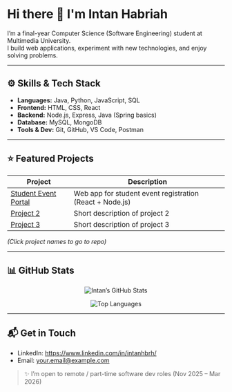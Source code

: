 # Hi there 👋 I'm Intan Habriah

I’m a final-year Computer Science (Software Engineering) student at Multimedia University.  
I build web applications, experiment with new technologies, and enjoy solving problems.

---

## ⚙️ Skills & Tech Stack

- **Languages:** Java, Python, JavaScript, SQL  
- **Frontend:** HTML, CSS, React  
- **Backend:** Node.js, Express, Java (Spring basics)  
- **Database:** MySQL, MongoDB  
- **Tools & Dev:** Git, GitHub, VS Code, Postman  

---

## ⭐ Featured Projects

| Project | Description |
|---|---|
| [Student Event Portal](https://github.com/intanhbrh/your-project-repo) | Web app for student event registration (React + Node.js) |
| [Project 2](https://github.com/intanhbrh/project2) | Short description of project 2 |
| [Project 3](https://github.com/intanhbrh/project3) | Short description of project 3 |

*(Click project names to go to repo)*

---

## 📊 GitHub Stats

<!-- GitHub Stats Card -->
<p align="center">
  <img src="https://github-readme-stats.vercel.app/api?username=intanhbrh&show_icons=true&theme=tokyonight" alt="Intan’s GitHub Stats" />
</p>

<!-- Most used languages -->
<p align="center">
  <img src="https://github-readme-stats.vercel.app/api/top-langs/?username=intanhbrh&theme=tokyonight&layout=compact" alt="Top Languages" />
</p>

---

## 📬 Get in Touch

- LinkedIn: https://www.linkedin.com/in/intanhbrh/  
- Email: your.email@example.com  

> ✨ I’m open to remote / part-time software dev roles (Nov 2025 – Mar 2026)  
